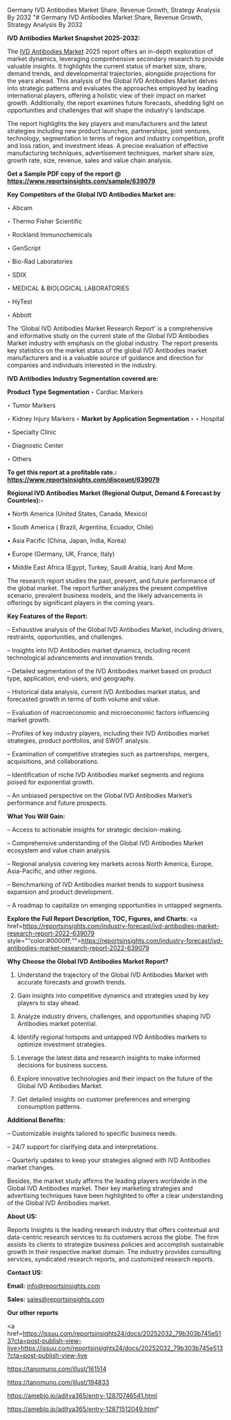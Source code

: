 Germany IVD Antibodies Market Share, Revenue Growth, Strategy Analysis By 2032
"# Germany IVD Antibodies Market Share, Revenue Growth, Strategy Analysis By 2032

<strong>IVD Antibodies Market Snapshot 2025-2032:</strong>

The <a href=https://www.reportsinsights.com/sample/639079>IVD Antibodies Market</a> 2025 report offers an in-depth exploration of market dynamics, leveraging comprehensive secondary research to provide valuable insights. It highlights the current status of market size, share, demand trends, and developmental trajectories, alongside projections for the years ahead. This analysis of the Global IVD Antibodies Market delves into strategic patterns and evaluates the approaches employed by leading international players, offering a holistic view of their impact on market growth. Additionally, the report examines future forecasts, shedding light on opportunities and challenges that will shape the industry's landscape.

The report highlights the key players and manufacturers and the latest strategies including new product launches, partnerships, joint ventures, technology, segmentation in terms of region and industry competition, profit and loss ration, and investment ideas. A precise evaluation of effective manufacturing techniques, advertisement techniques, market share size, growth rate, size, revenue, sales and value chain analysis.

<strong>Get a Sample PDF copy of the report @ <a href=https://www.reportsinsights.com/sample/639079 style=color:#0000ff;>https://www.reportsinsights.com/sample/639079</a></strong>

<strong>Key Competitors of the Global IVD Antibodies Market are:</strong>

‣ Abcam

‣ Thermo Fisher Scientific

‣ Rockland Immunochemicals

‣ GenScript

‣ Bio-Rad Laboratories

‣ SDIX

‣ MEDICAL & BIOLOGICAL LABORATORIES

‣ HyTest

‣ Abbott

The ‘Global IVD Antibodies Market Research Report’ is a comprehensive and informative study on the current state of the Global IVD Antibodies Market industry with emphasis on the global industry. The report presents key statistics on the market status of the global IVD Antibodies market manufacturers and is a valuable source of guidance and direction for companies and individuals interested in the industry.

<strong>IVD Antibodies Industry Segmentation covered are:</strong>

<strong>Product Type Segmentation</strong>
‣
Cardiac Markers

‣ Tumor Markers

‣ Kidney Injury Markers
‣ 
<strong>Market by Application Segmentation</strong>
‣
‣  Hospital

‣ Specialty Clinic

‣ Diagnostic Center

‣ Others

<strong>To get this report at a profitable rate.: <a href=https://www.reportsinsights.com/discount/639079 style=color:#0000ff;>https://www.reportsinsights.com/discount/639079</a></strong>

<strong>Regional IVD Antibodies Market (Regional Output, Demand &amp; Forecast by Countries):-</strong>

• North America (United States, Canada, Mexico)

• South America ( Brazil, Argentina, Ecuador, Chile)

• Asia Pacific (China, Japan, India, Korea)

• Europe (Germany, UK, France, Italy)

• Middle East Africa (Egypt, Turkey, Saudi Arabia, Iran) And More.

The research report studies the past, present, and future performance of the global market. The report further analyzes the present competitive scenario, prevalent business models, and the likely advancements in offerings by significant players in the coming years.

<strong>Key Features of the Report:</strong>

– Exhaustive analysis of the Global IVD Antibodies Market, including drivers, restraints, opportunities, and challenges.

– Insights into IVD Antibodies market dynamics, including recent technological advancements and innovation trends.

– Detailed segmentation of the IVD Antibodies market based on product type, application, end-users, and geography.

– Historical data analysis, current IVD Antibodies market status, and forecasted growth in terms of both volume and value.

– Evaluation of macroeconomic and microeconomic factors influencing market growth.

– Profiles of key industry players, including their IVD Antibodies market strategies, product portfolios, and SWOT analysis.

– Examination of competitive strategies such as partnerships, mergers, acquisitions, and collaborations.

– Identification of niche IVD Antibodies market segments and regions poised for exponential growth.

– An unbiased perspective on the Global IVD Antibodies Market’s performance and future prospects.

<strong>What You Will Gain:</strong>

– Access to actionable insights for strategic decision-making.

– Comprehensive understanding of the Global IVD Antibodies Market ecosystem and value chain analysis.

– Regional analysis covering key markets across North America, Europe, Asia-Pacific, and other regions.

– Benchmarking of IVD Antibodies market trends to support business expansion and product development.

– A roadmap to capitalize on emerging opportunities in untapped segments.

<strong>Explore the Full Report Description, TOC, Figures, and Charts:</strong>
<a href=https://reportsinsights.com/industry-forecast/ivd-antibodies-market-research-report-2022-639079 style=""color:#0000ff;"">https://reportsinsights.com/industry-forecast/ivd-antibodies-market-research-report-2022-639079</a>

<strong>Why Choose the Global IVD Antibodies Market Report?</strong>

1. Understand the trajectory of the Global IVD Antibodies Market with accurate forecasts and growth trends.

2. Gain insights into competitive dynamics and strategies used by key players to stay ahead.

3. Analyze industry drivers, challenges, and opportunities shaping IVD Antibodies market potential.

4. Identify regional hotspots and untapped IVD Antibodies markets to optimize investment strategies.

5. Leverage the latest data and research insights to make informed decisions for business success.

6. Explore innovative technologies and their impact on the future of the Global IVD Antibodies Market.

7. Get detailed insights on customer preferences and emerging consumption patterns.

<strong>Additional Benefits:</strong>

– Customizable insights tailored to specific business needs.

– 24/7 support for clarifying data and interpretations.

– Quarterly updates to keep your strategies aligned with IVD Antibodies market changes.

Besides, the market study affirms the leading players worldwide in the Global IVD Antibodies market. Their key marketing strategies and advertising techniques have been highlighted to offer a clear understanding of the Global IVD Antibodies market.

<strong><strong>About US</strong>:</strong>

Reports Insights is the leading research industry that offers contextual and data-centric research services to its customers across the globe. The firm assists its clients to strategize business policies and accomplish sustainable growth in their respective market domain. The industry provides consulting services, syndicated research reports, and customized research reports.

<strong>Contact US:</strong>

<p class=><b>Email:</b> <a href=mailto:info@reportsinsights.com>info@reportsinsights.com</a></p>
<p class=><b>Sales:</b> <a href=mailto:sales@reportsinsights.com>sales@reportsinsights.com</a></p>

<strong>Our other reports</strong>

<a href=https://issuu.com/reportsinsights24/docs/20252032_79b303b745e513?cta=post-publish-view-live>https://issuu.com/reportsinsights24/docs/20252032_79b303b745e513?cta=post-publish-view-live</a>

<a href=https://tanomuno.com/illust/161514>https://tanomuno.com/illust/161514</a>

<a href=https://tanomuno.com/illust/194833>https://tanomuno.com/illust/194833</a>

<a href=https://ameblo.jp/aditya365/entry-12870746541.html>https://ameblo.jp/aditya365/entry-12870746541.html</a>

<a href=https://ameblo.jp/aditya365/entry-12871512049.html>https://ameblo.jp/aditya365/entry-12871512049.html</a>"
